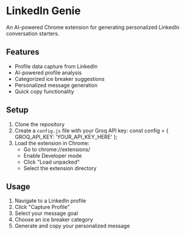 # LinkedIn Genie

An AI-powered Chrome extension for generating personalized LinkedIn conversation starters.

## Features
- Profile data capture from LinkedIn
- AI-powered profile analysis
- Categorized ice breaker suggestions
- Personalized message generation
- Quick copy functionality

## Setup
1. Clone the repository
2. Create a `config.js` file with your Groq API key:
const config = {
GROQ_API_KEY: 'YOUR_API_KEY_HERE'
};
3. Load the extension in Chrome:
   - Go to chrome://extensions/
   - Enable Developer mode
   - Click "Load unpacked"
   - Select the extension directory

## Usage
1. Navigate to a LinkedIn profile
2. Click "Capture Profile"
3. Select your message goal
4. Choose an ice breaker category
5. Generate and copy your personalized message
